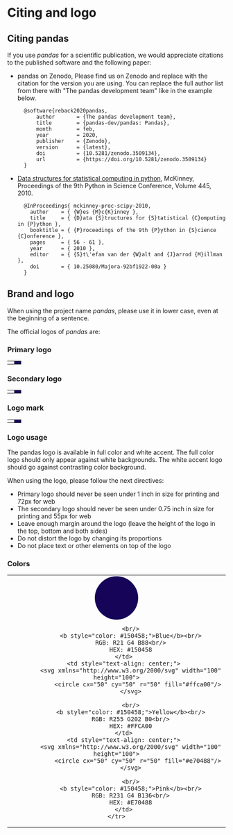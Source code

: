 # Citing and logo

## Citing pandas

If you use _pandas_ for a scientific publication, we would appreciate citations to the published software and the
following paper:

- pandas on Zenodo,
   Please find us on Zenodo and replace with the citation for the version you are using. You can replace the full author
   list from there with "The pandas development team" like in the example below.

   ```
     @software{reback2020pandas,
         author       = {The pandas development team},
         title        = {pandas-dev/pandas: Pandas},
         month        = feb,
         year         = 2020,
         publisher    = {Zenodo},
         version      = {latest},
         doi          = {10.5281/zenodo.3509134},
         url          = {https://doi.org/10.5281/zenodo.3509134}
     }
   ```

- [Data structures for statistical computing in python](https://pub.curvenote.com/01908378-3686-7168-a380-d82bbf21c799/public/mckinney-57fc0d4e8a08cd7f26a4b8bf468a71f4.pdf),
   McKinney, Proceedings of the 9th Python in Science Conference, Volume 445, 2010.

   ```
     @InProceedings{ mckinney-proc-scipy-2010,
       author    = { {W}es {M}c{K}inney },
       title     = { {D}ata {S}tructures for {S}tatistical {C}omputing in {P}ython },
       booktitle = { {P}roceedings of the 9th {P}ython in {S}cience {C}onference },
       pages     = { 56 - 61 },
       year      = { 2010 },
       editor    = { {S}t\'efan van der {W}alt and {J}arrod {M}illman },
       doi       = { 10.25080/Majora-92bf1922-00a }
     }
   ```

## Brand and logo

When using the project name _pandas_, please use it in lower case, even at the beginning of a sentence.

The official logos of _pandas_ are:

### Primary logo

<table class="table logo">
    <tbody><tr>
        <td>
            <img alt="" src="{{ base_url }}static/img/pandas.svg"/>
        </td>
        <td style="background-color: #150458">
            <img alt="" src="{{ base_url }}static/img/pandas_white.svg"/>
        </td>
    </tr>
</tbody></table>

### Secondary logo

<table class="table logo">
    <tbody><tr>
        <td>
            <img alt="" src="{{ base_url }}static/img/pandas_secondary.svg"/>
        </td>
        <td style="background-color: #150458">
            <img alt="" src="{{ base_url }}static/img/pandas_secondary_white.svg"/>
        </td>
    </tr>
</tbody></table>

### Logo mark

<table class="table logo">
    <tbody><tr>
        <td>
            <img alt="" src="{{ base_url }}static/img/pandas_mark.svg"/>
        </td>
        <td style="background-color: #150458">
            <img alt="" src="{{ base_url }}static/img/pandas_mark_white.svg"/>
        </td>
    </tr>
</tbody></table>

### Logo usage

The pandas logo is available in full color and white accent.
The full color logo should only appear against white backgrounds.
The white accent logo should go against contrasting color background.

When using the logo, please follow the next directives:

- Primary logo should never be seen under 1 inch in size for printing and 72px for web
- The secondary logo should never be seen under 0.75 inch in size for printing and 55px for web
- Leave enough margin around the logo (leave the height of the logo in the top, bottom and both sides)
- Do not distort the logo by changing its proportions
- Do not place text or other elements on top of the logo

### Colors

<table class="table">
    <tbody><tr>
        <td style="text-align: center;">
            <svg xmlns="http://www.w3.org/2000/svg" width="100" height="100">
                <circle cx="50" cy="50" r="50" fill="#150458"/>
            </svg>
            
            <br/>
            <b style="color: #150458;">Blue</b><br/>
            RGB: R21 G4 B88<br/>
            HEX: #150458
        </td>
        <td style="text-align: center;">
            <svg xmlns="http://www.w3.org/2000/svg" width="100" height="100">
                <circle cx="50" cy="50" r="50" fill="#ffca00"/>
            </svg>
            
            <br/>
            <b style="color: #150458;">Yellow</b><br/>
            RGB: R255 G202 B0<br/>
            HEX: #FFCA00
        </td>
        <td style="text-align: center;">
            <svg xmlns="http://www.w3.org/2000/svg" width="100" height="100">
                <circle cx="50" cy="50" r="50" fill="#e70488"/>
            </svg>
            
            <br/>
            <b style="color: #150458;">Pink</b><br/>
            RGB: R231 G4 B136<br/>
            HEX: #E70488
        </td>
    </tr>
</tbody></table>
